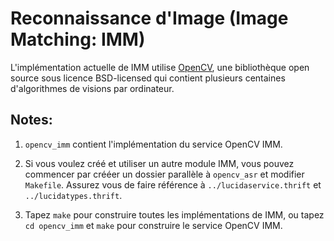 # Reconnaissance d'Image (Image Matching: IMM)

L'implémentation actuelle de IMM utilise [OpenCV](http://opencv.org/), une bibliothèque open source sous licence BSD-licensed 
qui contient plusieurs centaines d'algorithmes de visions par ordinateur. 

## Notes:

1. `opencv_imm` contient l'implémentation du service OpenCV IMM. 

2. Si vous voulez créé et utiliser un autre module IMM,
vous pouvez commencer par crééer un dossier parallèle à `opencv_asr` et modifier `Makefile`.
Assurez vous de faire référence à `../lucidaservice.thrift` et `../lucidatypes.thrift`.

3. Tapez `make` pour construire toutes les implémentations de IMM,
ou tapez `cd opencv_imm` et `make` pour construire le service OpenCV IMM.
